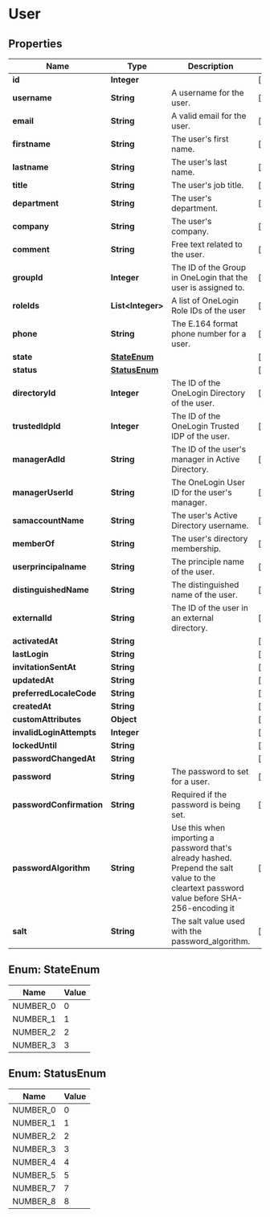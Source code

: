 

# User


## Properties

| Name | Type | Description | Notes |
|------------ | ------------- | ------------- | -------------|
|**id** | **Integer** |  |  [optional] |
|**username** | **String** | A username for the user. |  [optional] |
|**email** | **String** | A valid email for the user. |  [optional] |
|**firstname** | **String** | The user&#39;s first name. |  [optional] |
|**lastname** | **String** | The user&#39;s last name. |  [optional] |
|**title** | **String** | The user&#39;s job title. |  [optional] |
|**department** | **String** | The user&#39;s department. |  [optional] |
|**company** | **String** | The user&#39;s company. |  [optional] |
|**comment** | **String** | Free text related to the user. |  [optional] |
|**groupId** | **Integer** | The ID of the Group in OneLogin that the user is assigned to. |  [optional] |
|**roleIds** | **List&lt;Integer&gt;** | A list of OneLogin Role IDs of the user |  [optional] |
|**phone** | **String** | The E.164 format phone number for a user. |  [optional] |
|**state** | [**StateEnum**](#StateEnum) |  |  [optional] |
|**status** | [**StatusEnum**](#StatusEnum) |  |  [optional] |
|**directoryId** | **Integer** | The ID of the OneLogin Directory of the user. |  [optional] |
|**trustedIdpId** | **Integer** | The ID of the OneLogin Trusted IDP of the user. |  [optional] |
|**managerAdId** | **String** | The ID of the user&#39;s manager in Active Directory. |  [optional] |
|**managerUserId** | **String** | The OneLogin User ID for the user&#39;s manager. |  [optional] |
|**samaccountName** | **String** | The user&#39;s Active Directory username. |  [optional] |
|**memberOf** | **String** | The user&#39;s directory membership. |  [optional] |
|**userprincipalname** | **String** | The principle name of the user. |  [optional] |
|**distinguishedName** | **String** | The distinguished name of the user. |  [optional] |
|**externalId** | **String** | The ID of the user in an external directory. |  [optional] |
|**activatedAt** | **String** |  |  [optional] |
|**lastLogin** | **String** |  |  [optional] |
|**invitationSentAt** | **String** |  |  [optional] |
|**updatedAt** | **String** |  |  [optional] |
|**preferredLocaleCode** | **String** |  |  [optional] |
|**createdAt** | **String** |  |  [optional] |
|**customAttributes** | **Object** |  |  [optional] |
|**invalidLoginAttempts** | **Integer** |  |  [optional] |
|**lockedUntil** | **String** |  |  [optional] |
|**passwordChangedAt** | **String** |  |  [optional] |
|**password** | **String** | The password to set for a user. |  [optional] |
|**passwordConfirmation** | **String** | Required if the password is being set. |  [optional] |
|**passwordAlgorithm** | **String** | Use this when importing a password that&#39;s already hashed. Prepend the salt value to the cleartext password value before SHA-256-encoding it |  [optional] |
|**salt** | **String** | The salt value used with the password_algorithm. |  [optional] |



## Enum: StateEnum

| Name | Value |
|---- | -----|
| NUMBER_0 | 0 |
| NUMBER_1 | 1 |
| NUMBER_2 | 2 |
| NUMBER_3 | 3 |



## Enum: StatusEnum

| Name | Value |
|---- | -----|
| NUMBER_0 | 0 |
| NUMBER_1 | 1 |
| NUMBER_2 | 2 |
| NUMBER_3 | 3 |
| NUMBER_4 | 4 |
| NUMBER_5 | 5 |
| NUMBER_7 | 7 |
| NUMBER_8 | 8 |



